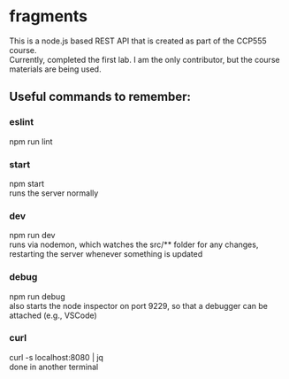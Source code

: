 # fragments

This is a node.js based REST API that is created as part of the CCP555 course.  
Currently, completed the first lab. I am the only contributor, but the course materials are being used.

## Useful commands to remember:

### eslint

npm run lint

### start

npm start  
runs the server normally

### dev

npm run dev  
runs via nodemon, which watches the src/\*\* folder for any changes, restarting the server whenever something is updated

### debug

npm run debug  
also starts the node inspector on port 9229, so that a debugger can be attached (e.g., VSCode)

### curl

curl -s localhost:8080 | jq  
done in another terminal
